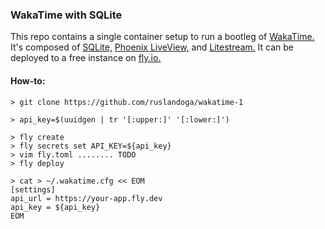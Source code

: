 ### WakaTime with SQLite

This repo contains a single container setup to run a bootleg of [WakaTime.](https://wakatime.com) It's composed of [SQLite,](https://www.sqlite.org) [Phoenix LiveView,](https://github.com/phoenixframework/phoenix_live_view) and [Litestream.](https://litestream.io) It can be deployed to a free instance on [fly.io.](https://fly.io)

#### How-to:

```
> git clone https://github.com/ruslandoga/wakatime-1

> api_key=$(uuidgen | tr '[:upper:]' '[:lower:]')

> fly create
> fly secrets set API_KEY=${api_key}
> vim fly.toml ........ TODO
> fly deploy

> cat > ~/.wakatime.cfg << EOM
[settings]
api_url = https://your-app.fly.dev
api_key = ${api_key}
EOM
```
